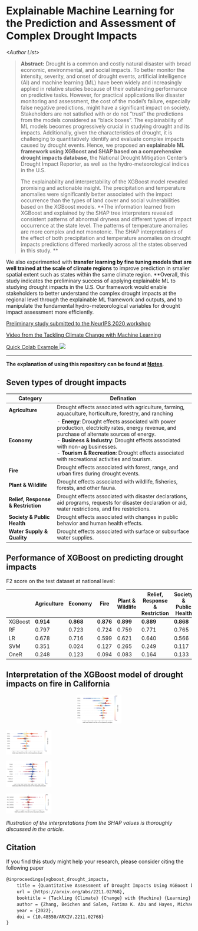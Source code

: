 # Explainable Machine Learning for the Prediction and Assessment of Complex Drought Impacts

*\<Author List\>*

> **Abstract:** Drought is a common and costly natural disaster with broad economic, environmental, and social impacts. To better monitor the intensity, severity, and onset of drought events, artificial intelligence (AI) and machine learning (ML) have been widely and increasingly applied in relative studies because of their outstanding performance on predictive tasks. However, for practical applications like disaster monitoring and assessment, the cost of the model’s failure, especially false negative predictions, might have a significant impact on society. Stakeholders are not satisfied with or do not “trust” the predictions from the models considered as “black boxes”. The explainability of ML models becomes progressively crucial in studying drought and its impacts. Additionally, given the characteristics of drought, it is challenging to quantitatively identify and evaluate complex impacts caused by drought events. Hence, we proposed **an explainable ML framework using XGBoost and SHAP based on a comprehensive drought impacts database**, the National Drought Mitigation Center’s Drought Impact Reporter, as well as the hydro-meteorological indices in the U.S.
>
> The explainability and interpretability of the XGBoost model revealed promising and actionable insight. The precipitation and temperature anomalies were significantly better associated with the impact occurrence than the types of land cover and social vulnerabilities based on the XGBoost models. **The information learned from XGBoost and explained by the SHAP tree interpreters revealed consistent patterns of abnormal dryness and different types of impact occurrence at the state level. The patterns of temperature anomalies are more complex and not monotonic. The SHAP interpretations of the effect of both precipitation and temperature anomalies on drought impacts predictions differed markedly across all the states observed in this study. ** 
> 
We also experimented with **transfer learning by fine tuning models that are well trained at the scale of climate regions** to improve prediction in smaller spatial extent such as states within the same climate region. **Overall, this study indicates the preliminary success of applying explainable ML to studying drought impacts in the U.S. Our framework would enable stakeholders to better understand the complex drought impacts at the regional level through the explainable ML framework and outputs, and to manipulate the fundamental hydro-meteorological variables for drought impact assessment more efficiently.

<a href="https://arxiv.org/abs/2211.02768"> Preliminary study submitted to the NeurIPS 2020 workshop</a>

<a href="https://www.climatechange.ai/papers/neurips2020/18"> Video from the Tackling Climate Change with Machine Learning</a>

<a href="https://colab.research.google.com/drive/1EVZ3lJBwahy6STyTpQKA1Hsr-wMLKXLd?usp=sharing">Quick Colab Example <img src="https://colab.research.google.com/assets/colab-badge.svg" height=16px></a>

------

**The explanation of using this repository can be found at [Notes](docs/Notes.md)**.

## Seven types of drought impacts


| Category                           | Defination                                                   |
| ---------------------------------- | ------------------------------------------------------------ |
| **Agriculture**                    | Drought effects associated with agriculture, farming,  aquaculture, horticulture, forestry, and ranching |
| **Economy**                        | - **Energy**: Drought effects associated with power production, electricity rates, energy revenue, and  purchase of alternate sources of energy.<br />- **Business \& Industry**: Drought effects associated with non-ag businesses. <br />- **Tourism \& Recreation**: Drought effects associated with recreational activities and tourism. |
| **Fire**                           | Drought effects associated with forest, range, and urban fires during drought events. |
| **Plant & Wildlife**               | Drought effects associated with wildlife, fisheries, forests, and other fauna. |
| **Relief, Response & Restriction** | Drought effects associated with disaster declarations, aid programs, requests for disaster declaration or aid, water restrictions, and fire restrictions. |
| **Society \& Public Health**       | Drought effects associated with changes in public behavior and human health effects. |
| **Water Supply \& Quality**        | Drought effects associated with surface or subsurface water supplies. |

## Performance of XGBoost on predicting drought impacts

F2 score on the test dataset at national level:

|         | Agriculture | Economy   | Fire      | Plant & Wildlife | Relief, Response & Restriction | Society \& Public Health | Water Supply \& Quality |
| ------- | ----------- | --------- | --------- | ---------------- | ------------------------------ | ------------------------ | ----------------------- |
| XGBoost | **0.914**   | **0.868** | **0.876** | **0.899**        | **0.889**                      | **0.868**                | **0.856**               |
| RF      | 0.797       | 0.723     | 0.724     | 0.759            | 0.771                          | 0.765                    | 0.733                   |
| LR      | 0.678       | 0.716     | 0.599     | 0.621            | 0.640                          | 0.566                    | 0.592                   |
| SVM     | 0.351       | 0.024     | 0.127     | 0.265            | 0.249                          | 0.117                    | 0.062                   |
| OneR    | 0.248       | 0.123     | 0.094     | 0.083            | 0.164                          | 0.133                    | 0.083                   |

## Interpretation of the XGBoost model of drought impacts on fire in California

<p align="center">
<img src="src/CA_FIRE_SHAP_SPI.png" alt="Interpretation of the SPI from the model" style="zoom:12%;" />

<img src="src/CA_FIRE_SHAP_STI.png" alt="Interpretation of the STI from the model"
style="zoom:12%;" />

<img src="src/CA_FIRE_SHAP_LC.png" alt="Interpretation of the land cover from the model" 
style="zoom:12%;" />

<img src="src/CA_FIRE_SHAP_SVI.png" alt="Interpretation of the SVI from the model" 
style="zoom:12%;" />

*Illustration of the interpretations from the SHAP values is thoroughly discussed in the article.*

## Citation


If you find this study might help your research, please consider citing the following paper

```tex
@inproceedings{xgboost_drought_impacts,
	title = {Quantitative Assessment of Drought Impacts Using XGBoost based on the Drought Impact Reporter},
	url = {https://arxiv.org/abs/2211.02768},
	booktitle = {Tackling {Climate} {Change} with {Machine} {Learning} {Workshop}, 34th {Conference} on {Neural} {Information} {Processing} {Systems} ({NeurIPS} 2020)},
	author = {Zhang, Beichen and Salem, Fatima K. Abu and Hayes, Michael J. and Tadesse, Tsegaye},
	year = {2022},
	doi = {10.48550/ARXIV.2211.02768}
}
```

